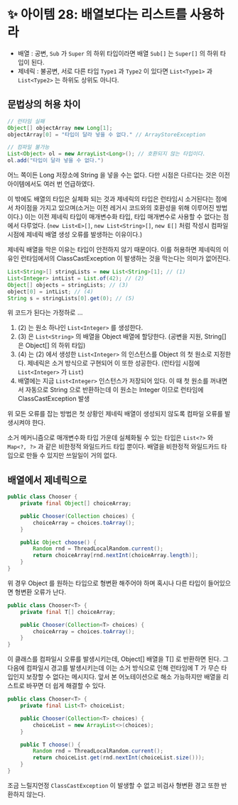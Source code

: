 # ✨ 아이템 28: 배열보다는 리스트를 사용하라

- 배열 : 공변, `Sub` 가 `Super` 의 하위 타입이라면 배열 `Sub[]` 는 `Super[]` 의 하위 타입이 된다.
- 제네릭 : 불공변, 서로 다른 타입 `Type1` 과 `Type2` 이 있다면 `List<Type1>` 과 `List<Type2>` 는 하위도 상위도 아니다.

## 문법상의 허용 차이

```java
// 런타임 실패
Object[] objectArray new Long[1];
objectArray[0] = "타입이 달라 넣을 수 없다." // ArrayStoreException

// 컴파일 불가능
List<Object> ol = new ArrayList<Long>(); // 호환되지 않는 타입이다.
ol.add("타입이 달라 넣을 수 없다.")
```

어느 쪽이든 Long 저장소에 String 을 넣을 수는 없다. 다만 시점은 다르다는 것은 이전 아이템에서도 여러 번 언급하였다.

이 밖에도 배열의 타입은 실체화 되는 것과 제네릭의 타입은 런타임시 소거된다는 점에서 차이점을 가지고 있으며(소거는 이전 레거시 코드와의 호환성을 위해 이루어진 방법이다.) 이는 이전 제네릭 타입이 매개변수화 타입, 타입 매개변수로 사용할 수 없다는 점에서 다루었다. (`new List<E>[]`, `new List<String>[]`, `new E[]` 처럼 작성시 컴파일 시점에 제네릭 배열 생성 오류를 발생하는 이유이다.)

제네릭 배열을 막은 이유는 타입이 안전하지 않기 때문이다. 이를 허용하면 제네릭의 이유인 런타임에서의 ClassCastException 이 발생하는 것을 막는다는 의미가 없어진다.

```java
List<String>[] stringLists = new List<String>[1]; // (1)
List<Integer> intList = List.of(42); // (2)
Object[] objects = stringLists; // (3)
object[0] = intList; // (4)
String s = stringLists[0].get(0); // (5)
```

위 코드가 된다는 가정하로 ...

1. (2) 는 원소 하나인 `List<Integer>` 를 생성한다.
2. (3) 은 `List<String>` 의 배열을 Object 배열에 할당한다. (공변을 지원, String[] 은 Object[] 의 하위 타입)
3. (4) 는 (2) 에서 생성한 `List<Integer>` 의 인스턴스를 Object 의 첫 원소로 지정한다. 제네릭은 소거 방식으로 구현되어 이 또한 성공한다. (런타임 시점에 `List<Integer>` 가 `List`)
4. 배열에는 지금 `List<Integer>` 인스턴스가 저장되어 있다. 이 때 첫 원소를 꺼내면서 자동으로 String 으로 반환하는데 이 원소는 Integer 이므로 런타임에 ClassCastException 발생

위 모든 오류를 잡는 방법은 첫 상황인 제네릭 배열이 생성되지 않도록 컴파일 오류를 발생시켜야 한다.

소거 메커니즘으로 매개변수화 타입 가운데 실체화될 수 있는 타입은 `List<?>` 와 `Map<?, ?>` 과 같은 비한정적 와일드카드 타입 뿐이다. 배열을 비한정적 와일드카드 타입으로 만들 수 있지만 쓰일일이 거의 없다.

## 배열에서 제네릭으로

```java
public class Chooser {
    private final Object[] choiceArray;

    public Chooser(Collection choices) {
        choiceArray = choices.toArray();
    }

    public Object choose() {
        Random rnd = ThreadLocalRandom.current();
        return choiceArray[rnd.nextInt(choiceArray.length)];
    }
}
```

위 경우 Object 를 원하는 타입으로 형변환 해주어야 하며 혹시나 다른 타입이 들어있으면 형변환 오류가 난다.

```java
public class Chooser<T> {
    private final T[] choiceArray;

    public Chooser(Collection<T> choices) {
        choiceArray = choices.toArray();
    }
}
```

이 클래스를 컴파일시 오류를 발생시키는데, Object[] 배열을 T[] 로 반환하면 된다. 그 다음에 컴파일시 경고를 발생시키는데 이는 소거 방식으로 인해 런타임에 T 가 무슨 타입인지 보장할 수 없다는 메시지다. 앞서 본 어노테이션으로 해소 가능하지만 배열을 리스트로 바꾸면 더 쉽게 해결할 수 있다.

```java
public class Chooser<T> {
    private final List<T> choiceList;

    public Chooser(Collection<T> choices) {
        choiceList = new ArrayList<>(choices);
    }

    public T choose() {
        Random rnd = ThreadLocalRandom.current();
        return choiceList.get(rnd.nextInt(choiceList.size()));
    }
}
```

조금 느릴지언정 `ClassCastException` 이 발생할 수 없고 비검사 형변환 경고 또한 반환하지 않는다.
